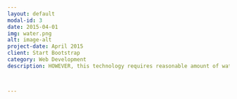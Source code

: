 ```yaml
---
layout: default
modal-id: 3
date: 2015-04-01
img: water.png
alt: image-alt
project-date: April 2015
client: Start Bootstrap
category: Web Development
description: HOWEVER, this technology requires reasonable amount of water which can be provided by desalination for little cost. Desalination requires only small amount of energy compared to energy density of carbon sources (15-30kWh/tonCO2). This amounts to only 10-20% of our capture energy cost, or 0.2% to 0.4% of carbon energy collected by power plant. <br> <br> Sources: <br> <a href="http://www.civilsocietyinstitute.org/media/pdfs/091912%20Hidden%20Costs%20of%20Electricity%20report%20FINAL2.pdf#page58"> [1] </a>  <a href="http://www.eia.gov/tools/faqs/faq.cfm?id=74&t=11"> [2] </a>



---
```

